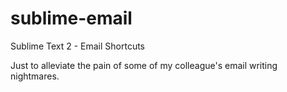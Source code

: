 sublime-email
=============

Sublime Text 2 - Email Shortcuts

Just to alleviate the pain of some of my colleague's email writing nightmares.
